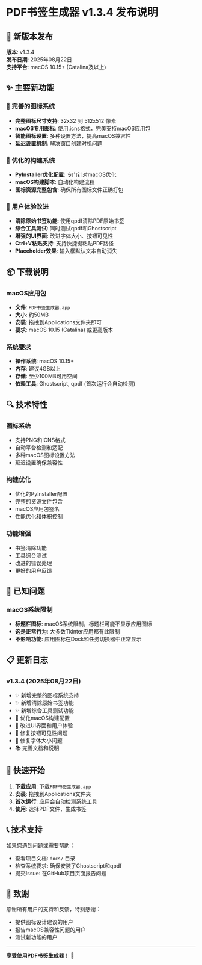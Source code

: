 # PDF书签生成器 v1.3.4 发布说明

## 🎉 新版本发布

**版本**: v1.3.4  
**发布日期**: 2025年08月22日  
**支持平台**: macOS 10.15+ (Catalina及以上)

## ✨ 主要新功能

### 🎨 完善的图标系统
- **完整图标尺寸支持**: 32x32 到 512x512 像素
- **macOS专用图标**: 使用.icns格式，完美支持macOS应用包
- **智能图标设置**: 多种设置方法，提高macOS兼容性
- **延迟设置机制**: 解决窗口创建时机问题

### 🔧 优化的构建系统
- **PyInstaller优化配置**: 专门针对macOS优化
- **macOS构建脚本**: 自动化构建流程
- **图标资源完整包含**: 确保所有图标文件正确打包

### 🚀 用户体验改进
- **清除原始书签功能**: 使用qpdf清除PDF原始书签
- **综合工具测试**: 同时测试qpdf和Ghostscript
- **增强的UI界面**: 改进字体大小、按钮可见性
- **Ctrl+V粘贴支持**: 支持快捷键粘贴PDF路径
- **Placeholder效果**: 输入框默认文本自动消失

## 📦 下载说明

### macOS应用包
- **文件**: `PDF书签生成器.app`
- **大小**: 约50MB
- **安装**: 拖拽到Applications文件夹即可
- **要求**: macOS 10.15 (Catalina) 或更高版本

### 系统要求
- **操作系统**: macOS 10.15+
- **内存**: 建议4GB以上
- **存储**: 至少100MB可用空间
- **依赖工具**: Ghostscript, qpdf (首次运行会自动检测)

## 🔍 技术特性

### 图标系统
- 支持PNG和ICNS格式
- 自动平台检测和适配
- 多种macOS图标设置方法
- 延迟设置确保兼容性

### 构建优化
- 优化的PyInstaller配置
- 完整的资源文件包含
- macOS应用包签名
- 性能优化和体积控制

### 功能增强
- 书签清除功能
- 工具综合测试
- 改进的错误处理
- 更好的用户反馈

## 🐛 已知问题

### macOS系统限制
- **标题栏图标**: macOS系统限制，标题栏可能不显示应用图标
- **这是正常行为**: 大多数Tkinter应用都有此限制
- **不影响功能**: 应用图标在Dock和任务切换器中正常显示

## 📋 更新日志

### v1.3.4 (2025年08月22日)
- ✨ 新增完整的图标系统支持
- ✨ 新增清除原始书签功能
- ✨ 新增综合工具测试功能
- 🔧 优化macOS构建配置
- 🔧 改进UI界面和用户体验
- 🐛 修复按钮可见性问题
- 🐛 修复字体大小问题
- 📚 完善文档和说明

## 🚀 快速开始

1. **下载应用**: 下载`PDF书签生成器.app`
2. **安装**: 拖拽到Applications文件夹
3. **首次运行**: 应用会自动检测系统工具
4. **使用**: 选择PDF文件，生成书签

## 📞 技术支持

如果您遇到问题或需要帮助：
- 查看项目文档: `docs/` 目录
- 检查系统要求: 确保安装了Ghostscript和qpdf
- 提交Issue: 在GitHub项目页面报告问题

## 🙏 致谢

感谢所有用户的支持和反馈，特别感谢：
- 提供图标设计建议的用户
- 报告macOS兼容性问题的用户
- 测试新功能的用户

---

**享受使用PDF书签生成器！** 🎉
